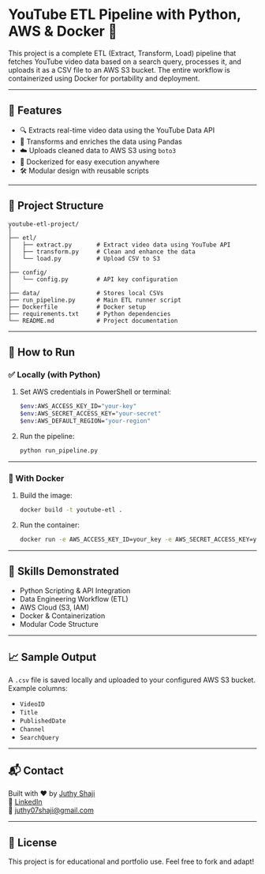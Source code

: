 # YouTube ETL Pipeline with Python, AWS & Docker 🚀

This project is a complete ETL (Extract, Transform, Load) pipeline that fetches YouTube video data based on a search query, processes it, and uploads it as a CSV file to an AWS S3 bucket. The entire workflow is containerized using Docker for portability and deployment.

---

## 📌 Features

- 🔍 Extracts real-time video data using the YouTube Data API
- 🧹 Transforms and enriches the data using Pandas
- ☁️ Uploads cleaned data to AWS S3 using `boto3`
- 🐳 Dockerized for easy execution anywhere
- 🛠️ Modular design with reusable scripts

---

## 📂 Project Structure

```
youtube-etl-project/
│
├── etl/
│   ├── extract.py       # Extract video data using YouTube API
│   ├── transform.py     # Clean and enhance the data
│   └── load.py          # Upload CSV to S3
│
├── config/
│   └── config.py        # API key configuration
│
├── data/                # Stores local CSVs
├── run_pipeline.py      # Main ETL runner script
├── Dockerfile           # Docker setup
├── requirements.txt     # Python dependencies
└── README.md            # Project documentation
```

---

## 🚀 How to Run

### ✅ Locally (with Python)

1. Set AWS credentials in PowerShell or terminal:

   ```bash
   $env:AWS_ACCESS_KEY_ID="your-key"
   $env:AWS_SECRET_ACCESS_KEY="your-secret"
   $env:AWS_DEFAULT_REGION="your-region"
   ```

2. Run the pipeline:
   ```bash
   python run_pipeline.py
   ```

---

### 🐳 With Docker

1. Build the image:

   ```bash
   docker build -t youtube-etl .
   ```

2. Run the container:
   ```bash
   docker run -e AWS_ACCESS_KEY_ID=your_key -e AWS_SECRET_ACCESS_KEY=your_secret youtube-etl
   ```

---

## 🧠 Skills Demonstrated

- Python Scripting & API Integration
- Data Engineering Workflow (ETL)
- AWS Cloud (S3, IAM)
- Docker & Containerization
- Modular Code Structure

---

## 📈 Sample Output

A `.csv` file is saved locally and uploaded to your configured AWS S3 bucket. Example columns:

- `VideoID`
- `Title`
- `PublishedDate`
- `Channel`
- `SearchQuery`

---

## 📬 Contact

Built with ❤️ by [Juthy Shaji](https://github.com/Juthy07)  
🔗 [LinkedIn](https://www.linkedin.com/in/juthy-shaji/)  
📧 juthy07shaji@gmail.com

---

## 📄 License

This project is for educational and portfolio use. Feel free to fork and adapt!
